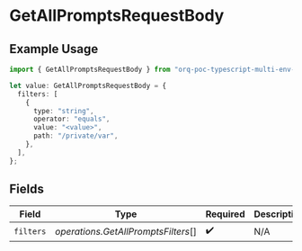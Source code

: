 # GetAllPromptsRequestBody

## Example Usage

```typescript
import { GetAllPromptsRequestBody } from "orq-poc-typescript-multi-env-version/models/operations";

let value: GetAllPromptsRequestBody = {
  filters: [
    {
      type: "string",
      operator: "equals",
      value: "<value>",
      path: "/private/var",
    },
  ],
};
```

## Fields

| Field                               | Type                                | Required                            | Description                         |
| ----------------------------------- | ----------------------------------- | ----------------------------------- | ----------------------------------- |
| `filters`                           | *operations.GetAllPromptsFilters*[] | :heavy_check_mark:                  | N/A                                 |